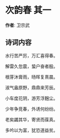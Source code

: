 # 次韵春  其一

**作者**: 卫宗武

## 诗词内容

水行苦严厉，万汇喜得春。

解雷久忽震，蛰户奋者殷。

根芽沐膏雨，旸晖复熹晨。

淑气盎原野，鼎鼎来芳辰。

小车度花阴，游芳浮麹尘。

少年争竞春，外诱何纷纷。

老矣蠲其华，寄贤而葆真。

多吟以为富，犹恐道益贫。

